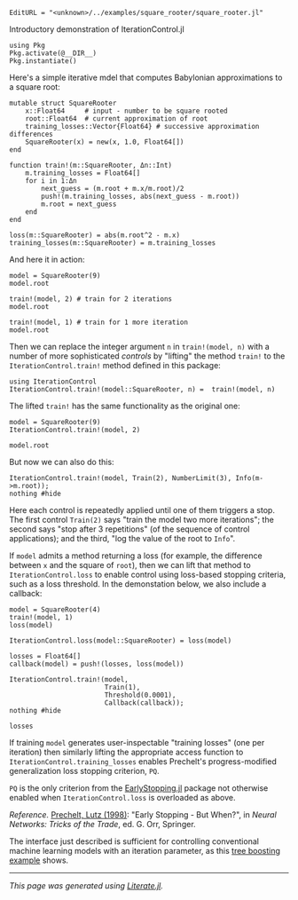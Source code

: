 ```@meta
EditURL = "<unknown>/../examples/square_rooter/square_rooter.jl"
```

Introductory demonstration of IterationControl.jl

```@example square_rooter
using Pkg
Pkg.activate(@__DIR__)
Pkg.instantiate()
```

Here's a simple iterative mdel that computes Babylonian
approximations to a square root:

```@example square_rooter
mutable struct SquareRooter
    x::Float64     # input - number to be square rooted
    root::Float64  # current approximation of root
    training_losses::Vector{Float64} # successive approximation differences
    SquareRooter(x) = new(x, 1.0, Float64[])
end

function train!(m::SquareRooter, Δn::Int)
    m.training_losses = Float64[]
    for i in 1:Δn
        next_guess = (m.root + m.x/m.root)/2
        push!(m.training_losses, abs(next_guess - m.root))
        m.root = next_guess
    end
end

loss(m::SquareRooter) = abs(m.root^2 - m.x)
training_losses(m::SquareRooter) = m.training_losses
```

And here it in action:

```@example square_rooter
model = SquareRooter(9)
model.root
```

```@example square_rooter
train!(model, 2) # train for 2 iterations
model.root
```

```@example square_rooter
train!(model, 1) # train for 1 more iteration
model.root
```

 Then we can replace the integer argument `n` in `train!(model, n)`
 with a number of more sophisticated *controls* by "lifting" the method
`train!` to the `IterationControl.train!` method defined in this
package:

```@example square_rooter
using IterationControl
IterationControl.train!(model::SquareRooter, n) =  train!(model, n)
```

The lifted `train!` has the same functionality as the original one:

```@example square_rooter
model = SquareRooter(9)
IterationControl.train!(model, 2)

model.root
```

But now we can also do this:

```@example square_rooter
IterationControl.train!(model, Train(2), NumberLimit(3), Info(m->m.root));
nothing #hide
```

Here each control is repeatedly applied until one of them triggers a
stop. The first control `Train(2)` says "train the model two more
iterations"; the second says "stop after 3 repetitions" (of the
sequence of control applications); and the third, "log the value of
the root to `Info`".

If `model` admits a method returning a loss (for example, the
difference between `x` and the square of `root`), then we can lift
that method to `IterationControl.loss` to enable control using
loss-based stopping criteria, such as a loss threshold. In the
demonstation below, we also include a callback:

```@example square_rooter
model = SquareRooter(4)
train!(model, 1)
loss(model)
```

```@example square_rooter
IterationControl.loss(model::SquareRooter) = loss(model)

losses = Float64[]
callback(model) = push!(losses, loss(model))

IterationControl.train!(model,
                        Train(1),
                        Threshold(0.0001),
                        Callback(callback));
nothing #hide
```

```@example square_rooter
losses
```

If training `model` generates user-inspectable "training losses" (one
per iteration) then similarly lifting the appropriate access function
to `IterationControl.training_losses` enables Prechelt's
progress-modified generalization loss stopping criterion, `PQ`.

`PQ` is the only criterion from the
[EarlyStopping.jl](https://github.com/ablaom/EarlyStopping.jl) package
not otherwise enabled when `IterationControl.loss` is overloaded as
above.

*Reference.* [Prechelt, Lutz
 (1998)](https://link.springer.com/chapter/10.1007%2F3-540-49430-8_3):
 "Early Stopping - But When?", in *Neural Networks: Tricks of the
 Trade*, ed. G. Orr, Springer.

The interface just described is sufficient for controlling
conventional machine learning models with an iteration parameter, as
this [tree boosting
example](https://github.com/ablaom/IterationControl.jl/tree/master/examples/tree_booster)
shows.

---

*This page was generated using [Literate.jl](https://github.com/fredrikekre/Literate.jl).*

